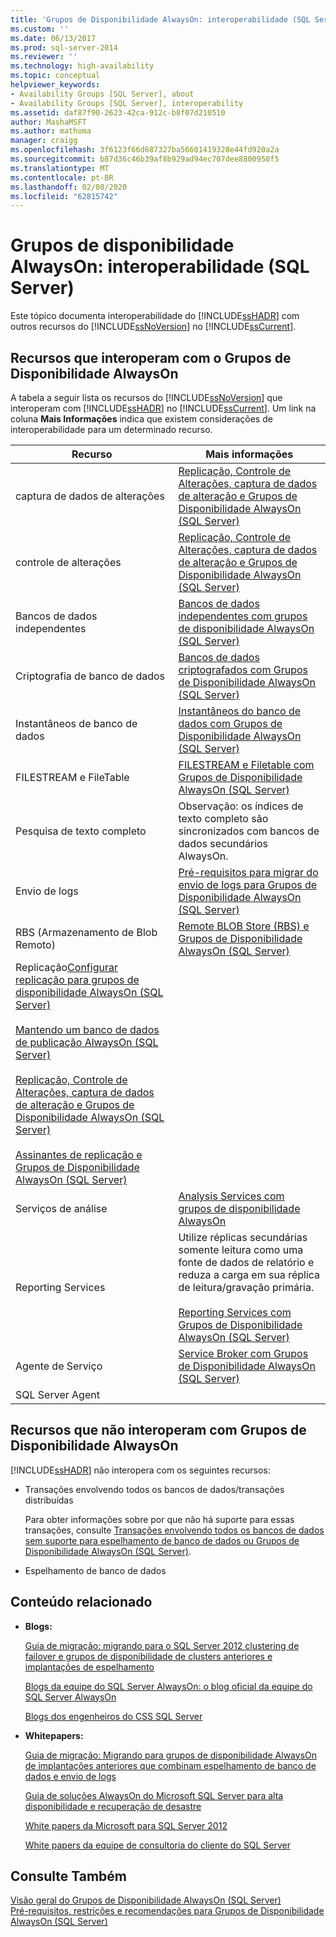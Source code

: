 ```yaml
---
title: 'Grupos de Disponibilidade AlwaysOn: interoperabilidade (SQL Server) | Microsoft Docs'
ms.custom: ''
ms.date: 06/13/2017
ms.prod: sql-server-2014
ms.reviewer: ''
ms.technology: high-availability
ms.topic: conceptual
helpviewer_keywords:
- Availability Groups [SQL Server], about
- Availability Groups [SQL Server], interoperability
ms.assetid: daf87f90-2623-42ca-912c-b8f07d210510
author: MashaMSFT
ms.author: mathoma
manager: craigg
ms.openlocfilehash: 3f6123f66d687327ba56601419328e44fd920a2a
ms.sourcegitcommit: b87d36c46b39af8b929ad94ec707dee8800950f5
ms.translationtype: MT
ms.contentlocale: pt-BR
ms.lasthandoff: 02/08/2020
ms.locfileid: "62815742"
---
```

# <a name="always-on-availability-groups-interoperability-sql-server"></a>Grupos de disponibilidade AlwaysOn: interoperabilidade (SQL Server)
  Este tópico documenta interoperabilidade do [!INCLUDE[ssHADR](../../../includes/sshadr-md.md)] com outros recursos do [!INCLUDE[ssNoVersion](../../../includes/ssnoversion-md.md)] no [!INCLUDE[ssCurrent](../../../includes/sscurrent-md.md)].  
  

  
##  <a name="Interop"></a>Recursos que interoperam com o Grupos de Disponibilidade AlwaysOn  
 A tabela a seguir lista os recursos do [!INCLUDE[ssNoVersion](../../../includes/ssnoversion-md.md)] que interoperam com [!INCLUDE[ssHADR](../../../includes/sshadr-md.md)] no [!INCLUDE[ssCurrent](../../../includes/sscurrent-md.md)]. Um link na coluna **Mais Informações** indica que existem considerações de interoperabilidade para um determinado recurso.  
  
|Recurso|Mais informações|  
|-------------|----------------------|  
|captura de dados de alterações|[Replicação, Controle de Alterações, captura de dados de alteração e Grupos de Disponibilidade AlwaysOn &#40;SQL Server&#41;](replicate-track-change-data-capture-always-on-availability.md)|  
|controle de alterações|[Replicação, Controle de Alterações, captura de dados de alteração e Grupos de Disponibilidade AlwaysOn &#40;SQL Server&#41;](replicate-track-change-data-capture-always-on-availability.md)|  
|Bancos de dados independentes|[Bancos de dados independentes com grupos de disponibilidade AlwaysOn (SQL Server)](always-on-availability-groups-sql-server.md)|  
|Criptografia de banco de dados|[Bancos de dados criptografados com Grupos de Disponibilidade AlwaysOn &#40;SQL Server&#41;](encrypted-databases-with-always-on-availability-groups-sql-server.md)|  
|Instantâneos de banco de dados|[Instantâneos do banco de dados com Grupos de Disponibilidade AlwaysOn &#40;SQL Server&#41;](database-snapshots-with-always-on-availability-groups-sql-server.md)|  
|FILESTREAM e FileTable|[FILESTREAM e Filetable com Grupos de Disponibilidade AlwaysOn &#40;SQL Server&#41;](filestream-and-filetable-with-always-on-availability-groups-sql-server.md)|  
|Pesquisa de texto completo|Observação: os índices de texto completo são sincronizados com bancos de dados secundários AlwaysOn.|  
|Envio de logs|[Pré-requisitos para migrar do envio de logs para Grupos de Disponibilidade AlwaysOn &#40;SQL Server&#41;](prereqs-migrating-log-shipping-to-always-on-availability-groups.md)|  
|RBS (Armazenamento de Blob Remoto)|[Remote BLOB Store &#40;RBS&#41; e Grupos de Disponibilidade AlwaysOn &#40;SQL Server&#41;](remote-blob-store-rbs-and-always-on-availability-groups-sql-server.md)|  
|Replicação[Configurar replicação para grupos de disponibilidade AlwaysOn (SQL Server)](configure-replication-for-always-on-availability-groups-sql-server.md)<br /><br /> [Mantendo um banco de dados de publicação AlwaysOn &#40;SQL Server&#41;](maintaining-an-always-on-publication-database-sql-server.md)<br /><br /> [Replicação, Controle de Alterações, captura de dados de alteração e Grupos de Disponibilidade AlwaysOn &#40;SQL Server&#41;](replicate-track-change-data-capture-always-on-availability.md)<br /><br /> [Assinantes de replicação e Grupos de Disponibilidade AlwaysOn &#40;SQL Server&#41;](replication-subscribers-and-always-on-availability-groups-sql-server.md)|  
|Serviços de análise|[Analysis Services com grupos de disponibilidade AlwaysOn](analysis-services-with-always-on-availability-groups.md)|  
|Reporting Services|Utilize réplicas secundárias somente leitura como uma fonte de dados de relatório e reduza a carga em sua réplica de leitura/gravação primária.<br /><br /> [Reporting Services com Grupos de Disponibilidade AlwaysOn &#40;SQL Server&#41;](reporting-services-with-always-on-availability-groups-sql-server.md)|  
|Agente de Serviço|[Service Broker com Grupos de Disponibilidade AlwaysOn &#40;SQL Server&#41;](service-broker-with-always-on-availability-groups-sql-server.md)|  
|SQL Server Agent||  
  
##  <a name="NoInterop"></a>Recursos que não interoperam com Grupos de Disponibilidade AlwaysOn  
 
  [!INCLUDE[ssHADR](../../../includes/sshadr-md.md)] não interopera com os seguintes recursos:  
  
-   Transações envolvendo todos os bancos de dados/transações distribuídas  
  
     Para obter informações sobre por que não há suporte para essas transações, consulte [Transações envolvendo todos os bancos de dados sem suporte para espelhamento de banco de dados ou Grupos de Disponibilidade AlwaysOn &#40;SQL Server&#41;](transactions-always-on-availability-and-database-mirroring.md).  
  
-   Espelhamento de banco de dados  
  
##  <a name="RelatedContent"></a> Conteúdo relacionado  
  
-   **Blogs:**  
  
     [Guia de migração: migrando para o SQL Server 2012 clustering de failover e grupos de disponibilidade de clusters anteriores e implantações de espelhamento](https://blogs.msdn.com/b/sqlalwayson/archive/2012/04/09/now-available-migration-guide-migrating-to-sql-server-2012-failover-clustering-and-availability-groups-from-prior-clustering-and-mirroring-deployments.aspx)  
  
     [Blogs da equipe do SQL Server AlwaysOn: o blog oficial da equipe do SQL Server AlwaysOn](https://blogs.msdn.com/b/sqlalwayson/)  
  
     [Blogs dos engenheiros do CSS SQL Server](https://blogs.msdn.com/b/psssql/)  
  
-   **Whitepapers:**  
  
     [Guia de migração: Migrando para grupos de disponibilidade AlwaysOn de implantações anteriores que combinam espelhamento de banco de dados e envio de logs](https://msdn.microsoft.com/library/jj635217)  
  
     [Guia de soluções AlwaysOn do Microsoft SQL Server para alta disponibilidade e recuperação de desastre](https://go.microsoft.com/fwlink/?LinkId=227600)  
  
     [White papers da Microsoft para SQL Server 2012](https://msdn.microsoft.com/library/hh403491.aspx)  
  
     [White papers da equipe de consultoria do cliente do SQL Server](http://sqlcat.com/)  
  
## <a name="see-also"></a>Consulte Também  
 [Visão geral do Grupos de Disponibilidade AlwaysOn &#40;SQL Server&#41;](overview-of-always-on-availability-groups-sql-server.md)   
 [Pré-requisitos, restrições e recomendações para Grupos de Disponibilidade AlwaysOn &#40;SQL Server&#41;](prereqs-restrictions-recommendations-always-on-availability.md)  
  
  
